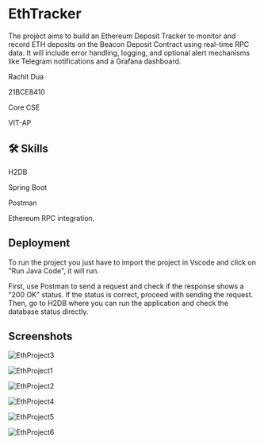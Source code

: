 
# EthTracker

The project aims to build an Ethereum Deposit Tracker to monitor and record ETH deposits on the Beacon Deposit Contract using real-time RPC data. It will include error handling, logging, and optional alert mechanisms like Telegram notifications and a Grafana dashboard.

Rachit Dua

21BCE8410

Core CSE

VIT-AP


## 🛠 Skills

H2DB 

Spring Boot

Postman
 
Ethereum RPC integration.

## Deployment

To run the project you just have to import the project in Vscode and click on "Run Java Code", it will run.

First, use Postman to send a request and check if the response shows a "200 OK" status. If the status is correct, proceed with sending the request. Then, go to H2DB where you can run the application and check the database status directly.


## Screenshots
![EthProject3](https://github.com/user-attachments/assets/b2199d0c-a576-4530-a3ad-6860e2ad1077)

![EthProject1](https://github.com/user-attachments/assets/b943d5c1-a9d7-4f81-92de-19db04cadd9f)

![EthProject2](https://github.com/user-attachments/assets/8a669c49-5a8f-432d-86e8-1e1550f43b5b)

![EthProject4](https://github.com/user-attachments/assets/d088d648-ce19-40e9-a7bf-03853bbe8a91)

![EthProject5](https://github.com/user-attachments/assets/3b609e64-1b4f-402e-a7a9-1f90ecf829be)

![EthProject6](https://github.com/user-attachments/assets/60d7855e-cded-4cbc-9db0-ca3412d41cfa)

